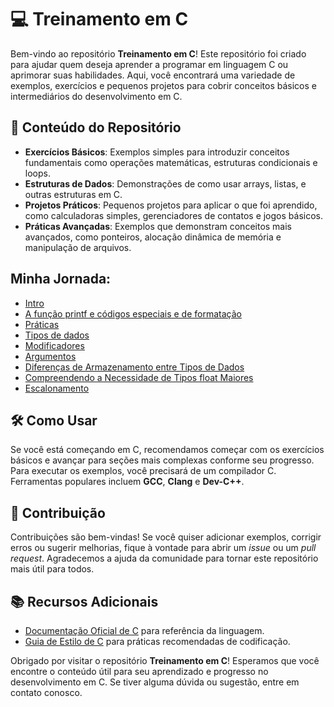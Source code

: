 # 💻 Treinamento em C

Bem-vindo ao repositório **Treinamento em C**! Este repositório foi criado para ajudar quem deseja aprender a programar em linguagem C ou aprimorar suas habilidades. Aqui, você encontrará uma variedade de exemplos, exercícios e pequenos projetos para cobrir conceitos básicos e intermediários do desenvolvimento em C.

## 📂 Conteúdo do Repositório

- **Exercícios Básicos**: Exemplos simples para introduzir conceitos fundamentais como operações matemáticas, estruturas condicionais e loops.
- **Estruturas de Dados**: Demonstrações de como usar arrays, listas, e outras estruturas em C.
- **Projetos Práticos**: Pequenos projetos para aplicar o que foi aprendido, como calculadoras simples, gerenciadores de contatos e jogos básicos.
- **Práticas Avançadas**: Exemplos que demonstram conceitos mais avançados, como ponteiros, alocação dinâmica de memória e manipulação de arquivos.

## Minha Jornada:
- [Intro](https://github.com/elisioMassaqui/Treinamento-em-C/blob/master/main.c)
- [A função printf e códigos especiais e de formatação](https://github.com/elisioMassaqui/Treinamento-em-C/tree/master/Special%20codes%20and%20printf%20format)
- [Práticas](https://githu.com/elisioMassaqui/Treinamento-em-C/tree/master/pratice)
- [Tipos de dados](https://github.com/elisioMassaqui/Treinamento-em-C/blob/master/tiposDados.md)
- [Modificadores](https://github.com/elisioMassaqui/Treinamento-em-C/blob/master/modificadores.md)
- [Argumentos](https://github.com/elisioMassaqui/Treinamento-em-C/blob/master/Argumentos.md)
- [Diferenças de Armazenamento entre Tipos de Dados](https://github.com/elisioMassaqui/Treinamento-em-C/blob/master/armazenamento.md)
- [Compreendendo a Necessidade de Tipos float Maiores](https://github.com/elisioMassaqui/Treinamento-em-C/blob/master/floatIsBIG.md)
- [Escalonamento](https://github.com/elisioMassaqui/Treinamento-em-C/blob/master/escalonamento.md)

## 🛠️ Como Usar

Se você está começando em C, recomendamos começar com os exercícios básicos e avançar para seções mais complexas conforme seu progresso. Para executar os exemplos, você precisará de um compilador C. Ferramentas populares incluem **GCC**, **Clang** e **Dev-C++**.

## 🤝 Contribuição

Contribuições são bem-vindas! Se você quiser adicionar exemplos, corrigir erros ou sugerir melhorias, fique à vontade para abrir um _issue_ ou um _pull request_. Agradecemos a ajuda da comunidade para tornar este repositório mais útil para todos.

## 📚 Recursos Adicionais

- [Documentação Oficial de C](https://en.cppreference.com/w/c) para referência da linguagem.
- [Guia de Estilo de C](https://en.wikipedia.org/wiki/Coding_style) para práticas recomendadas de codificação.

Obrigado por visitar o repositório **Treinamento em C**! Esperamos que você encontre o conteúdo útil para seu aprendizado e progresso no desenvolvimento em C. Se tiver alguma dúvida ou sugestão, entre em contato conosco.
